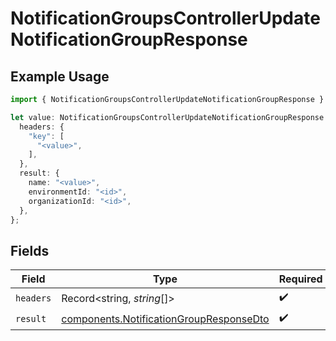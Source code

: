 # NotificationGroupsControllerUpdateNotificationGroupResponse

## Example Usage

```typescript
import { NotificationGroupsControllerUpdateNotificationGroupResponse } from "@novu/api/models/operations";

let value: NotificationGroupsControllerUpdateNotificationGroupResponse = {
  headers: {
    "key": [
      "<value>",
    ],
  },
  result: {
    name: "<value>",
    environmentId: "<id>",
    organizationId: "<id>",
  },
};
```

## Fields

| Field                                                                                              | Type                                                                                               | Required                                                                                           | Description                                                                                        |
| -------------------------------------------------------------------------------------------------- | -------------------------------------------------------------------------------------------------- | -------------------------------------------------------------------------------------------------- | -------------------------------------------------------------------------------------------------- |
| `headers`                                                                                          | Record<string, *string*[]>                                                                         | :heavy_check_mark:                                                                                 | N/A                                                                                                |
| `result`                                                                                           | [components.NotificationGroupResponseDto](../../models/components/notificationgroupresponsedto.md) | :heavy_check_mark:                                                                                 | N/A                                                                                                |